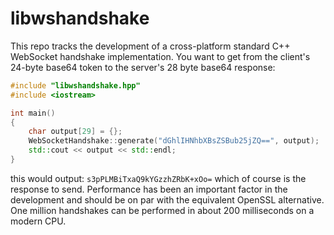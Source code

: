 # libwshandshake
This repo tracks the development of a cross-platform standard C++ WebSocket handshake implementation. You want to get from the client's 24-byte base64 token to the server's 28 byte base64 response:

```c++
#include "libwshandshake.hpp"
#include <iostream>

int main()
{
    char output[29] = {};
    WebSocketHandshake::generate("dGhlIHNhbXBsZSBub25jZQ==", output);
    std::cout << output << std::endl;
}
```

this would output: `s3pPLMBiTxaQ9kYGzzhZRbK+xOo=` which of course is the response to send. Performance has been an important factor in the development and should be on par with the equivalent OpenSSL alternative. One million handshakes can be performed in about 200 milliseconds on a modern CPU.
